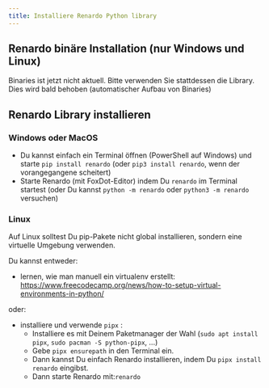 ```yaml
---
title: Installiere Renardo Python library
---
```


## Renardo binäre Installation (nur Windows und Linux)

Binaries ist jetzt nicht aktuell. Bitte verwenden Sie stattdessen die Library. Dies wird bald behoben (automatischer Aufbau von Binaries)

<!-- Diese Methode ist besonders nützlich für Windows-Systeme, bei denen Python-Umgebungen nicht standardmäßig installiert sind und messy werden können.

Lade Renardo herunter und komprimiere es irgendwo:

- Renardo binäre Versionen auf Github : https://github.com/e-lie/renardo/releases/

Um Renardo zu starten:
- Windows: Doppelklick Exekutive Programmdatei.
- Linux: Öffne einen Terminal, navigieren zu Renardo's Verzeichnis mit `cd` und gebe `./renardo-0.9.3` oder `./renardo` ein. Presse Enter.

Dazu verwenden wir Befehle wie `cd`, `ls` und `pwd`: wenn du nicht weißt, diese Tutorials lehren die grundlegende Befehlszeilen:
- https://www.davidbaumgold.com/tutorials/command-line/
- https://www.youtube.com/watch?v=QAt_Ej4Dqpc (MacOS but works quite the same way on Linux) -->

## Renardo Library installieren

### Windows oder MacOS

- Du kannst einfach ein Terminal öffnen (PowerShell auf Windows) und starte `pip install renardo` (oder `pip3 install renardo`, wenn der vorangegangene scheitert)
- Starte Renardo (mit FoxDot-Editor) indem Du `renardo` im Terminal startest (oder Du kannst `python -m renardo` oder `python3 -m renardo` versuchen)

### Linux

Auf Linux solltest Du pip-Pakete nicht global installieren, sondern eine virtuelle Umgebung verwenden. 

Du kannst entweder:
- lernen, wie man manuell ein virtualenv erstellt: https://www.freecodecamp.org/news/how-to-setup-virtual-environments-in-python/

oder:
- installiere und verwende `pipx` :
    - Installiere es mit Deinem Paketmanager der Wahl (`sudo apt install pipx`, `sudo pacman -S python-pipx`, ...)
    - Gebe `pipx ensurepath` in den Terminal ein.
    - Dann kannst Du einfach Renardo installieren, indem Du `pipx install renardo` eingibst.
    - Dann starte Renardo mit:`renardo`

